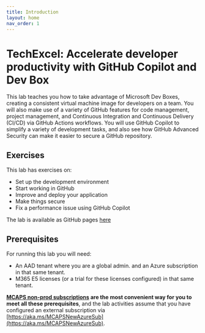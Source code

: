 ```yaml
---
title: Introduction
layout: home
nav_order: 1
---
```


# TechExcel: Accelerate developer productivity with GitHub Copilot and Dev Box

This lab teaches you how to take advantage of Microsoft Dev Boxes, creating a consistent virtual machine image for developers on a team. You will also make use of a variety of GitHub features for code management, project management, and Continuous Integration and Continuous Delivery (CI/CD) via GitHub Actions workflows. You will use GitHub Copilot to simplify a variety of development tasks, and also see how GitHub Advanced Security can make it easier to secure a GitHub repository.

## Exercises

This lab has exercises on:

* Set up the development environment
* Start working in GitHub
* Improve and deploy your application
* Make things secure
* Fix a performance issue using GitHub Copilot

The lab is available as GitHub pages [here](https://microsoft.github.io/TechExcel-Accelerate-developer-productivity-with-GitHub-Copilot-and-Dev-Box)

## Prerequisites

For running this lab you will need:

* An AAD tenant where you are a global admin. and an Azure subscription in that same tenant.
* M365 E5 licenses (or a trial for these licenses configured) in that same tenant.

**[MCAPS non-prod subscriptions](https://dev.azure.com/OneCommercial/NoCode/_wiki/wikis/NoCode.wiki/12/Hybrid-Subscription) are the most convenient way for you to meet all these prerequisites**, and the lab activities assume that you have configured an external subscription via [https://aka.ms/MCAPSNewAzureSub](https://aka.ms/MCAPSNewAzureSub).
